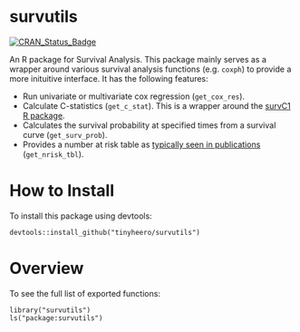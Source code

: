 # survutils

[![CRAN_Status_Badge](http://www.r-pkg.org/badges/version/survutils)](http://cran.r-project.org/package=survutils)

An R package for Survival Analysis. This package mainly serves as a wrapper around various survival analysis functions (e.g. `coxph`) to provide a more inituitive interface. It has the following features:

* Run univariate or multivariate cox regression (`get_cox_res`).
* Calculate C-statistics (`get_c_stat`). This is a wrapper around the [survC1 R package](https://cran.r-project.org/web/packages/survC1/index.html).
* Calculates the survival probability at specified times from a survival curve (`get_surv_prob`).
* Provides a number at risk table as [typically seen in publications](https://mcfromnz.wordpress.com/2011/11/06/kaplan-meier-survival-plot-with-at-risk-table/) (`get_nrisk_tbl`).

# How to Install

To install this package using devtools:

```{r}
devtools::install_github("tinyheero/survutils")
```

# Overview

To see the full list of exported functions:

```{r}
library("survutils")
ls("package:survutils")
```

